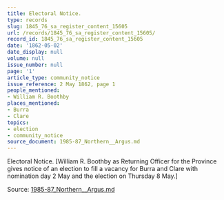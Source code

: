 ```yaml
---
title: Electoral Notice.
type: records
slug: 1845_76_sa_register_content_15605
url: /records/1845_76_sa_register_content_15605/
record_id: 1845_76_sa_register_content_15605
date: '1862-05-02'
date_display: null
volume: null
issue_number: null
page: '1'
article_type: community_notice
issue_reference: 2 May 1862, page 1
people_mentioned:
- William R. Boothby
places_mentioned:
- Burra
- Clare
topics:
- election
- community_notice
source_document: 1985-87_Northern__Argus.md
---
```


Electoral Notice.  [William R. Boothby as Returning Officer for the Province gives notice of an election to fill a vacancy for Burra and Clare with nomination day 2 May and the election on Thursday 8 May.]

Source: [1985-87_Northern__Argus.md](/downloads/markdown/1985-87_Northern__Argus.md)
